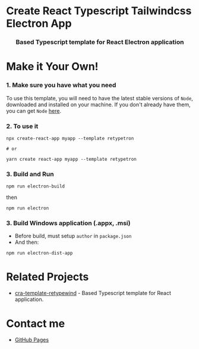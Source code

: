 # Create React Typescript Tailwindcss Electron App

### <p align="center">Based Typescript template for React Electron application</p>

# Make it Your Own!

### 1. Make sure you have what you need

To use this template, you will need to have the latest stable versions of `Node`, downloaded and installed on your machine. If you don't already have them, you can get `Node` [here](https://nodejs.org/en/download/).

### 2. To use it

```
npx create-react-app myapp --template retypetron

# or

yarn create react-app myapp --template retypetron
```

### 3. Build and Run

```
npm run electron-build
```

then

```
npm run electron
```

### 3. Build Windows application (.appx, .msi)

- Before build, must setup `author` in `package.json`
- And then:

```
npm run electron-dist-app
```

# Related Projects
- [cra-template-retypewind](https://www.npmjs.com/package/cra-template-retypewind) - Based Typescript template for React application.

# Contact me

- [GitHub Pages](https://github.com/ngdduy17427)
